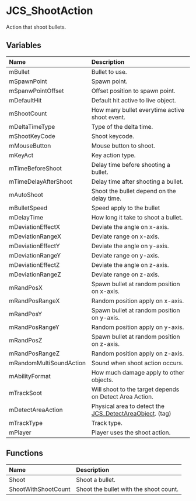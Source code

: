 # JCS_ShootAction

Action that shoot bullets.

## Variables

| Name                    | Description                                                                                      |
|:------------------------|:-------------------------------------------------------------------------------------------------|
| mBullet                 | Bullet to use.                                                                                   |
| mSpawnPoint             | Spawn point.                                                                                     |
| mSpanwPointOffset       | Offset position to spawn point.                                                                  |
| mDefaultHit             | Default hit active to live object.                                                               |
| mShootCount             | How many bullet everytime active shoot event.                                                    |
| mDeltaTimeType          | Type of the delta time.                                                                          |
| mShootKeyCode           | Shoot keycode.                                                                                   |
| mMouseButton            | Mouse button to shoot.                                                                           |
| mKeyAct                 | Key action type.                                                                                 |
| mTimeBeforeShoot        | Delay time before shooting a bullet.                                                             |
| mTimeDelayAfterShoot    | Delay time after shooting a bullet.                                                              |
| mAutoShoot              | Shoot the bullet depend on the delay time.                                                       |
| mBulletSpeed            | Speed apply to the bullet                                                                        |
| mDelayTime              | How long it take to shoot a bullet.                                                              |
| mDeviationEffectX       | Deviate the angle on x-axis.                                                                     |
| mDeviationRangeX        | Deviate range on x-axis.                                                                         |
| mDeviationEffectY       | Deviate the angle on y-axis.                                                                     |
| mDeviationRangeY        | Deviate range on y-axis.                                                                         |
| mDeviationEffectZ       | Deviate the angle on z-axis.                                                                     |
| mDeviationRangeZ        | Deviate range on z-axis.                                                                         |
| mRandPosX               | Spawn bullet at random position on x-axis.                                                       |
| mRandPosRangeX          | Random position apply on x-axis.                                                                 |
| mRandPosY               | Spawn bullet at random position on y-axis.                                                       |
| mRandPosRangeY          | Random position apply on y-axis.                                                                 |
| mRandPosZ               | Spawn bullet at random position on z-axis.                                                       |
| mRandPosRangeZ          | Random position apply on z-axis.                                                                 |
| mRandomMultiSoundAction | Sound when shoot action occurs.                                                                  |
| mAbilityFormat          | How much damage apply to other objects.                                                          |
| mTrackSoot              | Will shoot to the target depends on Detect Area Action.                                          |
| mDetectAreaAction       | Physical area to detect the [JCS_DetectAreaObject](?page=Actions_sl_JCS_DetectAreaObject). (tag) |
| mTrackType              | Track type.                                                                                      |
| mPlayer                 | Player uses the shoot action.                                                                    |

## Functions

| Name                | Description                            |
|:--------------------|:---------------------------------------|
| Shoot               | Shoot a bullet.                        |
| ShootWithShootCount | Shoot the bullet with the shoot count. |
